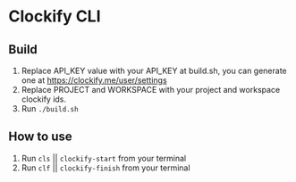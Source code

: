# Clockify CLI
## Build
1. Replace API_KEY value with your API_KEY at build.sh, you can generate one at https://clockify.me/user/settings
2. Replace PROJECT and WORKSPACE with your project and workspace clockify ids.
3. Run `./build.sh`

## How to use
1. Run `cls` || `clockify-start` from your terminal
2. Run `clf` || `clockify-finish` from your terminal

